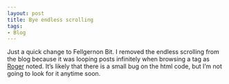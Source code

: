 ```yaml
---
layout: post
title: Bye endless scrolling
tags:
- Blog
---
```

<p>Just a quick change to Fellgernon Bit. I removed the endless scrolling from the blog because it was looping posts infinitely when browsing a tag as <a href="http://www.biostat.jhsph.edu/~rpeng/">Roger</a> noted. It&#8217;s likely that there is a small bug on the html code, but I&#8217;m not going to look for it anytime soon.</p>
